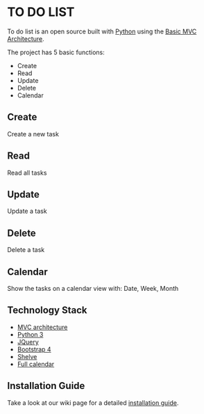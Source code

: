 # TO DO LIST

To do list is an open source built with [Python][0] using the [Basic MVC Architecture][1].

The project has 5 basic functions:

* Create
* Read
* Update
* Delete
* Calendar

## Create

Create a new task

## Read

Read all tasks

## Update

Update a task

## Delete

Delete a task

## Calendar

Show the tasks on a calendar view with: Date, Week, Month

## Technology Stack

* [MVC architecture][3]
* [Python 3][0]
* [JQuery][4]
* [Bootstrap 4][5]
* [Shelve][6]
* [Full calendar][7]

## Installation Guide

Take a look at our wiki page for a detailed [installation guide][2].

[0]: https://www.python.org/
[1]: https://developer.mozilla.org/en-US/docs/Web/Apps/Fundamentals/Modern_web_app_architecture/MVC_architecture/
[2]: https://github.com/ngohoangyell/to-do-task-mvc-python/wiki/Installation-Guide/
[3]: https://developer.mozilla.org/en-US/docs/Web/Apps/Fundamentals/Modern_web_app_architecture/MVC_architecture/
[4]: https://jquery.com/
[5]: https://getbootstrap.com/docs/4.1/getting-started/introduction/
[6]: https://docs.python.org/3/library/shelve.html
[7]: https://fullcalendar.io/
